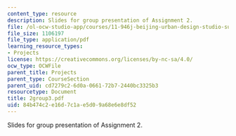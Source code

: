 ```yaml
---
content_type: resource
description: Slides for group presentation of Assignment 2.
file: /ol-ocw-studio-app/courses/11-946j-beijing-urban-design-studio-summer-2004/84b474c2e16d7c1ae5d09a68e6e8df52_2group3.pdf
file_size: 1106197
file_type: application/pdf
learning_resource_types:
- Projects
license: https://creativecommons.org/licenses/by-nc-sa/4.0/
ocw_type: OCWFile
parent_title: Projects
parent_type: CourseSection
parent_uid: cd7279c2-6d0a-0661-72b7-2440bc3325b3
resourcetype: Document
title: 2group3.pdf
uid: 84b474c2-e16d-7c1a-e5d0-9a68e6e8df52
---
```

Slides for group presentation of Assignment 2.